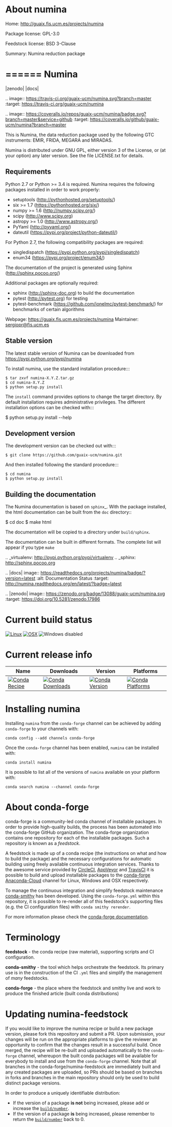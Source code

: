 About numina
============

Home: http://guaix.fis.ucm.es/projects/numina

Package license: GPL-3.0

Feedstock license: BSD 3-Clause

Summary: Numina reduction package

======
Numina
======

|zenodo| |docs| 

.. image:: https://travis-ci.org/guaix-ucm/numina.svg?branch=master
    :target: https://travis-ci.org/guaix-ucm/numina

.. image:: https://coveralls.io/repos/guaix-ucm/numina/badge.svg?branch=master&service=github 
    :target: https://coveralls.io/github/guaix-ucm/numina?branch=master 

This is Numina, the data reduction package used by the following GTC
instruments: EMIR, FRIDA, MEGARA and MIRADAS.

Numina is distributed under GNU GPL, either version 3 of the License, 
or (at your option) any later version. See the file LICENSE.txt for 
details.

Requirements
------------

Python 2.7 or Python >= 3.4 is required. Numina requires the following
packages installed in order to work properly:

 - setuptools (http://pythonhosted.org/setuptools/)
 - six >= 1.7 (https://pythonhosted.org/six/)
 - numpy >= 1.6 (http://numpy.scipy.org/) 
 - scipy (http://www.scipy.org)
 - astropy >= 1.0 (http://www.astropy.org/)
 - PyYaml (http://pyyaml.org/)
 - dateutil (https://pypi.org/project/python-dateutil/)

For Python 2.7, the following compatibility packages are required:
  - singledispatch (https://pypi.python.org/pypi/singledispatch)
  - enum34 (https://pypi.org/project/enum34/)

The documentation of the project is generated using Sphinx (http://sphinx.pocoo.org/)

Additional packages are optionally required:
 - sphinx (http://sphinx-doc.org) to build the documentation
 - pytest (http://pytest.org) for testing
 - pytest-benchmark (https://github.com/ionelmc/pytest-benchmark/) for 
   benchmarks of certain algorithms

Webpage: https://guaix.fis.ucm.es/projects/numina
Maintainer: sergiopr@fis.ucm.es


Stable version
--------------

The latest stable version of Numina can be downloaded from  
https://pypi.python.org/pypi/numina

To install numina, use the standard installation procedure:::

    $ tar zxvf numina-X.Y.Z.tar.gz
    $ cd numina-X.Y.Z
    $ python setup.py install


The `install` command provides options to change the target directory. By default
installation requires administrative privileges. The different installation options
can be checked with::: 

   $ python setup.py install --help

Development version
-------------------

The development version can be checked out with:::

    $ git clone https://github.com/guaix-ucm/numina.git

And then installed following the standard procedure:::

    $ cd numina
    $ python setup.py install

Building the documentation
--------------------------
The Numina documentation is based on `sphinx`_. With the package installed,
the html documentation can be built from the `doc` directory::

  $ cd doc
  $ make html

The documentation will be copied to a directory under `build/sphinx`. 

The documentation can be built in different formats. The complete list will appear
if you type `make` 

.. _virtualenv: http://pypi.python.org/pypi/virtualenv
.. _sphinx: http://sphinx.pocoo.org

.. |docs| image:: https://readthedocs.org/projects/numina/badge/?version=latest
    :alt: Documentation Status
    :target: http://numina.readthedocs.org/en/latest/?badge=latest

.. |zenodo| image:: https://zenodo.org/badge/13088/guaix-ucm/numina.svg
   :target: https://doi.org/10.5281/zenodo.17986




Current build status
====================

[![Linux](https://img.shields.io/circleci/project/github/conda-forge/numina-feedstock/master.svg?label=Linux)](https://circleci.com/gh/conda-forge/numina-feedstock)
[![OSX](https://img.shields.io/travis/conda-forge/numina-feedstock/master.svg?label=macOS)](https://travis-ci.org/conda-forge/numina-feedstock)
![Windows disabled](https://img.shields.io/badge/Windows-disabled-lightgrey.svg)

Current release info
====================

| Name | Downloads | Version | Platforms |
| --- | --- | --- | --- |
| [![Conda Recipe](https://img.shields.io/badge/recipe-numina-green.svg)](https://anaconda.org/conda-forge/numina) | [![Conda Downloads](https://img.shields.io/conda/dn/conda-forge/numina.svg)](https://anaconda.org/conda-forge/numina) | [![Conda Version](https://img.shields.io/conda/vn/conda-forge/numina.svg)](https://anaconda.org/conda-forge/numina) | [![Conda Platforms](https://img.shields.io/conda/pn/conda-forge/numina.svg)](https://anaconda.org/conda-forge/numina) |

Installing numina
=================

Installing `numina` from the `conda-forge` channel can be achieved by adding `conda-forge` to your channels with:

```
conda config --add channels conda-forge
```

Once the `conda-forge` channel has been enabled, `numina` can be installed with:

```
conda install numina
```

It is possible to list all of the versions of `numina` available on your platform with:

```
conda search numina --channel conda-forge
```


About conda-forge
=================

conda-forge is a community-led conda channel of installable packages.
In order to provide high-quality builds, the process has been automated into the
conda-forge GitHub organization. The conda-forge organization contains one repository
for each of the installable packages. Such a repository is known as a *feedstock*.

A feedstock is made up of a conda recipe (the instructions on what and how to build
the package) and the necessary configurations for automatic building using freely
available continuous integration services. Thanks to the awesome service provided by
[CircleCI](https://circleci.com/), [AppVeyor](http://www.appveyor.com/)
and [TravisCI](https://travis-ci.org/) it is possible to build and upload installable
packages to the [conda-forge](https://anaconda.org/conda-forge)
[Anaconda-Cloud](http://docs.anaconda.org/) channel for Linux, Windows and OSX respectively.

To manage the continuous integration and simplify feedstock maintenance
[conda-smithy](http://github.com/conda-forge/conda-smithy) has been developed.
Using the ``conda-forge.yml`` within this repository, it is possible to re-render all of
this feedstock's supporting files (e.g. the CI configuration files) with ``conda smithy rerender``.

For more information please check the [conda-forge documentation](https://conda-forge.org/docs/).

Terminology
===========

**feedstock** - the conda recipe (raw material), supporting scripts and CI configuration.

**conda-smithy** - the tool which helps orchestrate the feedstock.
                   Its primary use is in the construction of the CI ``.yml`` files
                   and simplify the management of *many* feedstocks.

**conda-forge** - the place where the feedstock and smithy live and work to
                  produce the finished article (built conda distributions)


Updating numina-feedstock
=========================

If you would like to improve the numina recipe or build a new
package version, please fork this repository and submit a PR. Upon submission,
your changes will be run on the appropriate platforms to give the reviewer an
opportunity to confirm that the changes result in a successful build. Once
merged, the recipe will be re-built and uploaded automatically to the
`conda-forge` channel, whereupon the built conda packages will be available for
everybody to install and use from the `conda-forge` channel.
Note that all branches in the conda-forge/numina-feedstock are
immediately built and any created packages are uploaded, so PRs should be based
on branches in forks and branches in the main repository should only be used to
build distinct package versions.

In order to produce a uniquely identifiable distribution:
 * If the version of a package **is not** being increased, please add or increase
   the [``build/number``](http://conda.pydata.org/docs/building/meta-yaml.html#build-number-and-string).
 * If the version of a package **is** being increased, please remember to return
   the [``build/number``](http://conda.pydata.org/docs/building/meta-yaml.html#build-number-and-string)
   back to 0.
